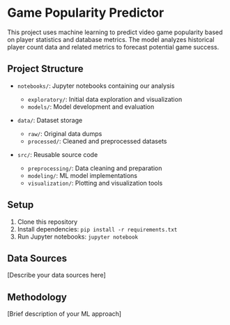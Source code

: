 # Game Popularity Predictor

This project uses machine learning to predict video game popularity based on player statistics and database metrics. The model analyzes historical player count data and related metrics to forecast potential game success.

## Project Structure

- `notebooks/`: Jupyter notebooks containing our analysis
  - `exploratory/`: Initial data exploration and visualization
  - `models/`: Model development and evaluation

- `data/`: Dataset storage
  - `raw/`: Original data dumps
  - `processed/`: Cleaned and preprocessed datasets

- `src/`: Reusable source code
  - `preprocessing/`: Data cleaning and preparation
  - `modeling/`: ML model implementations
  - `visualization/`: Plotting and visualization tools

## Setup

1. Clone this repository
2. Install dependencies: `pip install -r requirements.txt`
3. Run Jupyter notebooks: `jupyter notebook`

## Data Sources

[Describe your data sources here]

## Methodology

[Brief description of your ML approach]
